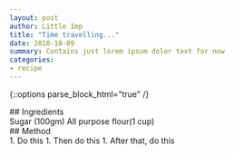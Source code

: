 ```yaml
---
layout: post
author: Little Imp
title: "Time travelling..."
date: 2018-10-09
summary: Contains just lorem ipsum dolor text for now
categories:
- recipe
---
```

{::options parse_block_html="true" /}
<div class="ingredientsh">
## Ingredients
</div>
<div class="ingredientsb">
Sugar (100gm) All purpose flour(1 cup)
</div>
<div class="recmethodh">
## Method
</div>
<div class="recmethodb">
1. Do this
1. Then do this
1. After that, do this
</div>

